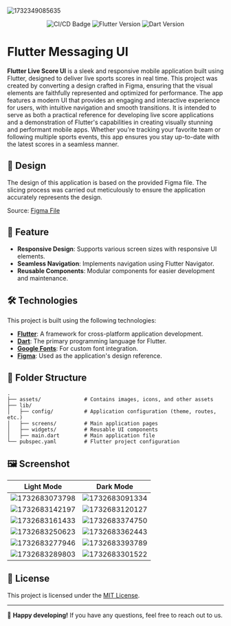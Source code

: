 ![1732349085635](image/README/Cover.png)

<p align="center">
    <img src="https://github.com/sh4dowByte/flutter_ui_messaging_app/actions/workflows/main.yaml/badge.svg?branch=release" alt="CI/CD Badge" style="max-width: 100%;">
    <img src="https://badgen.net/badge/Flutter/3.19.3/blue" alt="Flutter Version" style="max-width: 100%;">
    <img src="https://badgen.net/badge/Dart/3.3.1/blue" alt="Dart Version" style="max-width: 100%;">
</p>

# Flutter Messaging UI

**Flutter Live Score UI** is a sleek and responsive mobile application built using Flutter, designed to deliver live sports scores in real time. This project was created by converting a design crafted in Figma, ensuring that the visual elements are faithfully represented and optimized for performance. The app features a modern UI that provides an engaging and interactive experience for users, with intuitive navigation and smooth transitions. It is intended to serve as both a practical reference for developing live score applications and a demonstration of Flutter's capabilities in creating visually stunning and performant mobile apps. Whether you're tracking your favorite team or following multiple sports events, this app ensures you stay up-to-date with the latest scores in a seamless manner.

## 🎨 Design

The design of this application is based on the provided Figma file. The slicing process was carried out meticulously to ensure the application accurately represents the design.

Source: [Figma File](https://www.figma.com/community/file/881015895655545375)

## 🚀 Feature

- **Responsive Design**: Supports various screen sizes with responsive UI elements.
- **Seamless Navigation**: Implements navigation using Flutter Navigator.
- **Reusable Components**: Modular components for easier development and maintenance.

## 🛠️ Technologies

This project is built using the following technologies:

- **[Flutter](https://flutter.dev/)**: A framework for cross-platform application development.
- **[Dart](https://dart.dev/)**: The primary programming language for Flutter.
- **[Google Fonts](https://fonts.google.com/)**: For custom font integration.
- **[Figma](https://www.figma.com/)**: Used as the application's design reference.

## 📂 Folder Structure

```plaintext
.
├── assets/              # Contains images, icons, and other assets  
├── lib/  
│   ├── config/          # Application configuration (theme, routes, etc.)  
│   ├── screens/         # Main application pages  
│   ├── widgets/         # Reusable UI components  
│   ├── main.dart        # Main application file  
└── pubspec.yaml         # Flutter project configuration  
```

## 🖼️ Screenshot

| Light Mode                                     | Dark Mode                                      |
| ---------------------------------------------- | ---------------------------------------------- |
| ![1732683073798](image/README/1732683073798.png) | ![1732683091334](image/README/1732683091334.png) |
| ![1732683142197](image/README/1732683142197.png) | ![1732683120127](image/README/1732683120127.png) |
| ![1732683161433](image/README/1732683161433.png) | ![1732683374750](image/README/1732683374750.png) |
| ![1732683250623](image/README/1732683250623.png) | ![1732683362443](image/README/1732683362443.png) |
| ![1732683277946](image/README/1732683277946.png) | ![1732683393789](image/README/1732683393789.png) |
| ![1732683289803](image/README/1732683289803.png) | ![1732683301522](image/README/1732683301522.png) |

## 📝 License

This project is licensed under the [MIT License](LICENSE).

---

🎉 **Happy developing!** If you have any questions, feel free to reach out to us.
